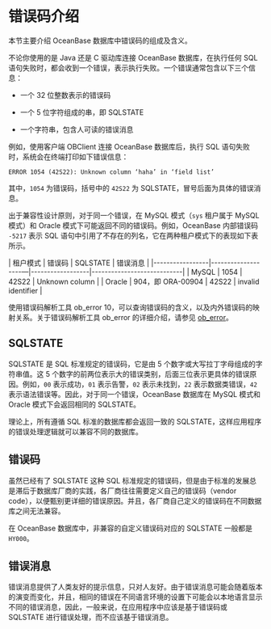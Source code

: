 # 错误码介绍

本节主要介绍 OceanBase 数据库中错误码的组成及含义。

不论你使用的是 Java 还是 C 驱动库连接 OceanBase 数据库，在执行任何 SQL 语句失败时，都会收到一个错误，表示执行失败。一个错误通常包含以下三个信息：

* 一个 32 位整数表示的错误码

* 一个 5 位字符组成的串，即 SQLSTATE

* 一个字符串，包含人可读的错误消息

例如，使用客户端 OBClient 连接 OceanBase 数据库后，执行 SQL 语句失败时，系统会在终端打印如下错误信息：

```shell
ERROR 1054 (42S22): Unknown column ‘haha’ in ‘field list’
```

其中，`1054` 为错误码，括号中的 `42S22` 为 SQLSTATE，冒号后面为具体的错误消息。

出于兼容性设计原则，对于同一个错误，在 MySQL 模式（`sys` 租户属于 MySQL 模式）和 Oracle 模式下可能返回不同的错误码。例如，OceanBase 内部错误码 `-5217` 表示 SQL 语句中引用了不存在的列名，它在两种租户模式下的表现如下表所示。

|   租户模式       | 错误码               |  SQLSTATE       |  错误消息                   |
|-----------------|-------------------—|------------------|----------------------------|
|  MySQL          | 1054               |   42S22          |  Unknown column            |
|  Oracle         | 904，即 ORA-00904  |   42S22          |  invalid identifier        |

使用错误码解析工具 ob_error 10，可以查询错误码的含义，以及内外错误码的映射关系。关于错误码解析工具 ob_error 的详细介绍，请参见 [ob_error](../../../7.reference/15.command-line-tools/10.ob-error.md)。

## SQLSTATE

SQLSTATE 是 SQL 标准规定的错误码，它是由 5 个数字或大写拉丁字母组成的字符串值。这 5 个数字的前两位表示大的错误类别，后面三位表示更具体的错误原因。例如，`00` 表示成功，`01` 表示告警，`02` 表示未找到，`22` 表示数据类错误，`42` 表示语法错误等。因此，对于同一个错误，OceanBase 数据库在 MySQL 模式和 Oracle 模式下会返回相同的 SQLSTATE。

理论上，所有遵循 SQL 标准的数据库都会返回一致的 SQLSTATE，这样应用程序的错误处理逻辑就可以兼容不同的数据库。

## 错误码

虽然已经有了 SQLSTATE 这种 SQL 标准规定的错误码，但是由于标准的发展总是滞后于数据库厂商的实践，各厂商往往需要定义自己的错误码（vendor code），以便甄别更详细的错误原因。并且，各厂商自己定义的错误码在不同数据库之间无法兼容。

在 OceanBase 数据库中，非兼容的自定义错误码对应的 SQLSTATE 一般都是 `HY000`。

## 错误消息

错误消息提供了人类友好的提示信息，只对人友好。由于错误消息可能会随着版本的演变而变化，并且，相同的错误在不同语言环境的设置下可能会以本地语言显示不同的错误消息，因此，一般来说，在应用程序中应该是基于错误码或 SQLSTATE 进行错误处理，而不应该基于错误消息。
